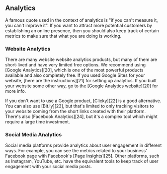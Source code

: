 ## Analytics <a name="analytics"></a>

A famous quote used in the context of analytics is "if you can't measure it, you can't improve it".
If you want to attract more potential customers by establishing an online presence, then you should
also keep track of certain metrics to make sure that what you are doing is working.


### Website Analytics

There are many website website analytics products, but many of them are short-lived and have very
limited free options. We recommend using [Google Analytics][20], which is one of the most powerful
products available and also completely free. If you used Google Sites for your website, [here are
the instructions][21] for setting up analytics. If you built your website some other way, go to the
[Google Analytics website][20] for more info.

If you don't want to use a Google product, [Clicky][22] is a good alternative. You can also use
[Bit.ly][23], but that's limited to only tracking visitors to your website coming from the short
links created with their platform. There's also [Facebook Analytics][24], but it's a complex tool
which might require a large time investment.


### Social Media Analytics

Social media platforms provide analytics about user engagement in different ways. For example,
you can see the metrics related to your business' Facebook page with Facebook's [Page Insights][25].
Other platforms, such as Instagram, YouTube, etc. have the equivalent tools to keep track of user
engagement with your social media posts.
